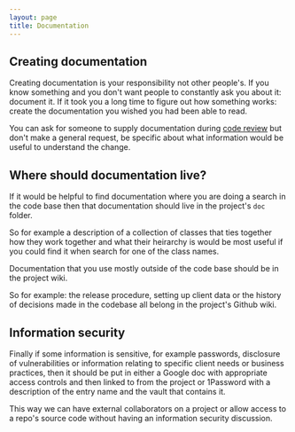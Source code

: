 ```yaml
---
layout: page
title: Documentation
---
```


## Creating documentation

Creating documentation is your responsibility not other people's. If you know something and you don't want people to constantly ask you about it: document it. If it took you a long time to figure out how something works: create the documentation you wished you had been able to read.

You can ask for someone to supply documentation during [code review](code-reviews.md) but don't make a general request, be specific about what information would be useful to understand the change.

## Where should documentation live?

If it would be helpful to find documentation where you are doing a search in the code base then that documentation should live in the project's `doc` folder.

So for example a description of a collection of classes that ties together how they work together and what their heirarchy is would be most useful if you could find it when search for one of the class names.

Documentation that you use mostly outside of the code base should be in the project wiki.

So for example: the release procedure, setting up client data or the history of decisions made in the codebase all belong in the project's Github wiki.

## Information security

Finally if some information is sensitive, for example passwords, disclosure of vulnerabilities or information relating to specific client needs or business practices, then it should be put in either a Google doc with appropriate access controls and then linked to from the project or 1Password with a description of the entry name and the vault that contains it.

This way we can have external collaborators on a project or allow access to a repo's source code without having an information security discussion.